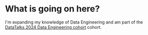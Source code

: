# What is going on here?
I'm expanding my knowledge of Data Engineering and am part of the [DataTalks 2024 Data Engineering cohort](https://github.com/DataTalksClub/data-engineering-zoomcamp/tree/main) cohort.
